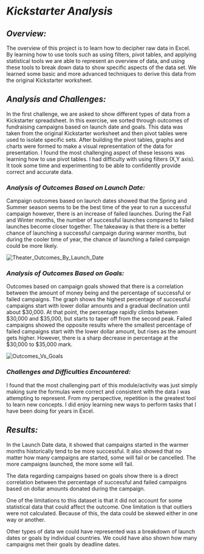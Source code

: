 # ***Kickstarter Analysis***

## ***Overview:***
The overview of this project is to learn how to decipher raw data in Excel. By learning how to use tools such as using filters, pivot tables, and applying statistical tools we are able to represent an overview of data, and using these tools to break down data to show specific aspects of the data set. We learned some basic and more advanced techniques to derive this data from the original Kickstarter worksheet.
 
## ***Analysis and Challenges:***
In the first challenge, we are asked to show different types of data from a Kickstarter spreadsheet. In this exercise, we sorted through outcomes of fundraising campaigns based on launch date and goals. This data was taken from the original Kickstarter worksheet and then pivot tables were used to isolate specific sets. After building the pivot tables, graphs and charts were formed to make a visual representation of the data for presentation. I found the most challenging aspect of these lessons was learning how to use pivot tables. I had difficulty with using filters (X,Y axis). It took some time and experimenting to be able to confidently provide correct and accurate data.

### ***Analysis of Outcomes Based on Launch Date:***
Campaign outcomes based on launch dates showed that the Spring and Summer season seems to be the best time of the year to run a successful campaign however, there is an increase of failed launches. During the Fall and Winter months, the number of successful launches compared to failed launches become closer together. The takeaway is that there is a better chance of launching a successful campaign during warmer months, but during the cooler time of year, the chance of launching a failed campaign could be more likely. 

![Theater_Outcomes_By_Launch_Date](https://user-images.githubusercontent.com/87077325/160838443-2ba79a0d-f3c7-405f-94a0-531753922941.png)


### ***Analysis of Outcomes Based on Goals:***
Outcomes based on campaign goals showed that there is a correlation between the amount of money being and the percentage of successful or failed campaigns. The graph shows the highest percentage of successful campaigns start with lower dollar amounts and a gradual declination until about $30,000. At that point, the percentage rapidly climbs between $30,000 and $35,000, but starts to taper off from the second peak. Failed campaigns showed the opposite results where the smallest percentage of failed campaigns start with the lower dollar amount, but rises as the amount gets higher. However, there is a sharp decrease in percentage at the $30,000 to $35,000 mark.

![Outcomes_Vs_Goals](https://user-images.githubusercontent.com/87077325/160838484-661b7f56-09f5-4d3f-9620-021f5e5d2db9.png)


### ***Challenges and Difficulties Encountered:***
I found that the most challenging part of this module/activity was just simply making sure the formulas were correct and consistent with the data I was attempting to represent. From my perspective, repetition is the greatest tool to learn new concepts. I did enjoy learning new ways to perform tasks that I have been doing for years in Excel.

## ***Results:***
In the Launch Date data, it showed that campaigns started in the warmer months historically tend to be more successful. It also showed that no matter how many campaigns are started, some will fail or be cancelled. The more campaigns launched, the more some will fail. 

The data regarding campaigns based on goals show there is a direct correlation between the percentage of successful and failed campaigns based on dollar amounts donated during the campaign. 

One of the limitations to this dataset is that it did not account for some statistical data that could affect the outcome. One limitation is that outliers were not calculated. Because of this, the data could be skewed either in one way or another. 

Other types of data we could have represented was a breakdown of launch dates or goals by individual countries. We could have also shown how many campaigns met their goals by deadline dates.
